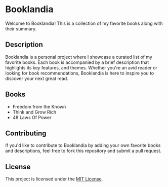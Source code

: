 # Booklandia

Welcome to Booklandia! This is a collection of my favorite books along with their summary.

## Description

Booklandia is a personal project where I showcase a curated list of my favorite books. Each book is accompanied by a brief description that highlights its key features, and themes. Whether you're an avid reader or looking for book recommendations, Booklandia is here to inspire you to discover your next great read.

## Books

<!-- BOOK TITLES START -->
- Freedom from the Known
- Think and Grow Rich
- 48 Laws Of Power
<!-- BOOK TITLES END -->

<!-- Add more books and descriptions as needed -->

## Contributing

If you'd like to contribute to Booklandia by adding your own favorite books and descriptions, feel free to fork this repository and submit a pull request.

## License

This project is licensed under the [MIT License](https://opensource.org/license/mit/).
